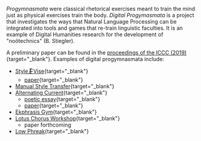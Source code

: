 *Progymnasmata* were classical rhetorical exercises meant to train the mind just as physical exercises train the body. *Digital Progymasmata* is a project that investigates the ways that Natural Language Processing can be integrated into tools and games that re-train linguistic faculties. It is an example of Digital Humanities research for the development of "noötechnics" (B. Stiegler).

A preliminary paper can be found in the [proceedings of the ICCC (2019)](http://computationalcreativity.net/iccc2019/assets/iccc_proceedings_2019.pdf#page=15){target="_blank"}. Examples of digital progymnasmata include:

* [Style🗜Vise](https://github.com/kbooten/stylevise){target="_blank"}
    - [paper](https://www.flusserstudies.net/person/kyle-booten){target="_blank"}
* [Manual Style Transfer](https://github.com/kbooten/manualstyletransfer){target="_blank"}
* [Alternating Current](https://github.com/kbooten/alternatingcurrent){target="_blank"}
    - [poetic essay](https://www.tentacularmag.com/issue-4a/kyle-booten){target="_blank"}
    - [paper](https://electronicbookreview.com/essay/making-writing-harder-computer-mediated-authorship-and-the-problem-of-care/){target="_blank"}
* [Ekphrasis Gym](https://github.com/kbooten/ekphrasisgym){target="_blank"}
* [Lotus Chorus Workshop](https://github.com/kbooten/lotuschorusworkshop){target="_blank"}
    - paper forthcoming 
* [Low Phreak](https://github.com/kbooten/lowphreak){target="_blank"}
